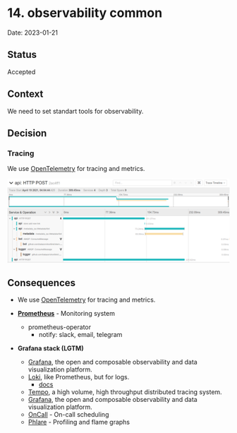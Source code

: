 # 14. observability common

Date: 2023-01-21

## Status

Accepted

## Context

We need to set standart tools for observability.

## Decision

### Tracing

We use [OpenTelemetry](https://opentelemetry.io/) for tracing and metrics.

![http_add_link](./images/opentracing_add_link.png)

## Consequences

+ We use [OpenTelemetry](https://opentelemetry.io/) for tracing and metrics.
+ **[Prometheus](https://prometheus.io/)** - Monitoring system
  + prometheus-operator
    + notify: slack, email, telegram
+ **Grafana stack (LGTM)**
  * [Grafana](https://github.com/grafana/grafana), the open and composable observability and data visualization
    platform.
  * [Loki](https://github.com/grafana/loki), like Prometheus, but for logs.
    + [docs](docs/tutorial/logger.md)

  + [Tempo](https://grafana.com/docs/tempo/latest/), a high volume, high throughput distributed tracing system.

  * [Grafana](https://github.com/grafana/grafana), the open and composable observability and data visualization
    platform.

  + [OnCall](https://grafana.com/oss/oncall/) - On-call scheduling
  + [Phlare](https://grafana.com/oss/phlare/) - Profiling and flame graphs

